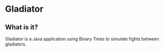 # Gladiator


## What is it?
Gladiator is a Java application using Binary Trees to simulate fights between gladiators.
